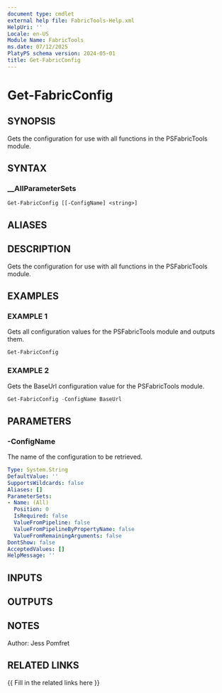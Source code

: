 ```yaml
---
document type: cmdlet
external help file: FabricTools-Help.xml
HelpUri: ''
Locale: en-US
Module Name: FabricTools
ms.date: 07/12/2025
PlatyPS schema version: 2024-05-01
title: Get-FabricConfig
---
```


# Get-FabricConfig

## SYNOPSIS

Gets the configuration for use with all functions in the PSFabricTools module.

## SYNTAX

### __AllParameterSets

```
Get-FabricConfig [[-ConfigName] <string>]
```

## ALIASES

## DESCRIPTION

Gets the configuration for use with all functions in the PSFabricTools module.

## EXAMPLES

### EXAMPLE 1

Gets all configuration values for the PSFabricTools module and outputs them.

```powershell
Get-FabricConfig
```

### EXAMPLE 2

Gets the BaseUrl configuration value for the PSFabricTools module.

```powershell
Get-FabricConfig -ConfigName BaseUrl
```

## PARAMETERS

### -ConfigName

The name of the configuration to be retrieved.

```yaml
Type: System.String
DefaultValue: ''
SupportsWildcards: false
Aliases: []
ParameterSets:
- Name: (All)
  Position: 0
  IsRequired: false
  ValueFromPipeline: false
  ValueFromPipelineByPropertyName: false
  ValueFromRemainingArguments: false
DontShow: false
AcceptedValues: []
HelpMessage: ''
```

## INPUTS

## OUTPUTS

## NOTES

Author: Jess Pomfret

## RELATED LINKS

{{ Fill in the related links here }}

